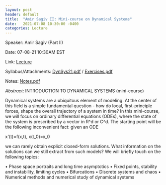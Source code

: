 ```yaml
---
layout: post
header: default
title:  "Amir Sagiv II: Mini-course on Dynamical Systems"
date:   2021-07-08 10:30:00 -0400
categories: Lecture
---
```


Speaker: Amir Sagiv (Part II)

Date: 07-08-21 10:30AM EST

Link: [Lecture](https://columbiauniversity.zoom.us/j/93079929576?pwd=K1d1WHFjempUcUNsWHZFNHlQc2N5UT09)

Syllabus/Attachments: [DynSys21.pdf](https://columbiaundergradmathmodeling.github.io/Home/assets/REU21_DynSys_syllabus.pdf) /
[Exercises.pdf](https://columbiaundergradmathmodeling.github.io/Home/assets/DynSysExercises.pdf)

Notes: [Notes.pdf](https://columbiaundergradmathmodeling.github.io/Home/assets/REU21_DynSys_notes.pdf)

*Abstract*: 
INTRODUCTION TO DYNAMICAL SYSTEMS (mini-course)

Dynamical systems are a ubiquitous element of modeling. At the center of this field is a simple fundamental question - how do local, first-principle forces, shape the overall trajectory of a system in time? In this mini-course, we will focus on ordinary differential equations (ODEs), where the state of the system is prescribed by a vector in R^d or C^d. The starting point will be the following inconvenient fact: given an ODE

x'(t)=f(x,t), x(t_0)=x_0

we can rarely obtain explicit closed-form solutions. What information on the solutions can we still extract from such models?
We will briefly touch on the following topics:

• Phase space portraits and long time asymptotics
• Fixed points, stability and instability, limiting cycles
• Bifurcations
• Discrete systems and chaos
• Numerical methods and numerical study of dynamical systems
